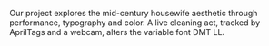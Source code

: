 Our project explores the mid-century housewife aesthetic through performance, typography and color. A live cleaning act, tracked by AprilTags and a webcam, alters the variable font DMT LL.

